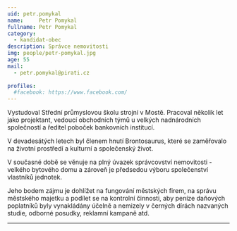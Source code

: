 ```yaml
---
uid: petr.pomykal
name:     Petr Pomykal
fullname: Petr Pomykal
category:
  - kandidat-obec
description: Správce nemovitosti
img: people/petr-pomykal.jpg
age: 55
mail:
  - petr.pomykal@pirati.cz
 
profiles:
  #facebook: https://www.facebook.com/
---
```


Vystudoval Střední průmyslovou školu strojní v Mostě. Pracoval několik let jako projektant, vedoucí obchodních týmů u velkých nadnárodních společností a ředitel poboček bankovních institucí. 

V devadesátých letech byl členem hnutí Brontosaurus, které se zaměřovalo na životní prostředí         a kulturní a společenský život.

V současné době se věnuje na plný úvazek správcovství nemovitosti - velkého bytového domu a zároveň je předsedou výboru společenství vlastníků jednotek.

Jeho bodem zájmu je dohlížet na fungování městských firem, na správu městského majetku a podílet se na kontrolní činnosti, aby peníze daňových poplatníků byly vynakládány účelně a nemizely v černých dírách nazvaných studie, odborné posudky, reklamní kampaně atd.

---
